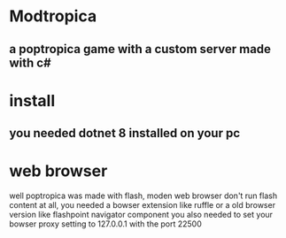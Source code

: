 # Modtropica
a poptropica game with a custom server made with c#
---
# install
you needed dotnet 8 installed on your pc
---
# web browser
well poptropica was made with flash, moden web browser don't run flash content at all,
you needed a bowser extension like ruffle or a old browser version like flashpoint navigator component
you also needed to set your bowser proxy setting to 127.0.0.1 with the port 22500
